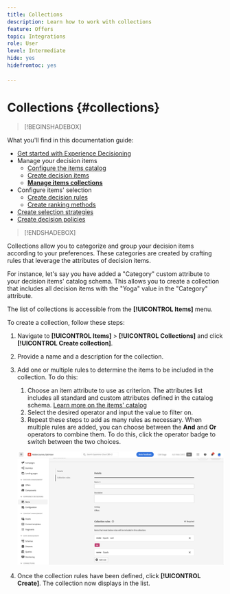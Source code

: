 ```yaml
---
title: Collections
description: Learn how to work with collections
feature: Offers
topic: Integrations
role: User
level: Intermediate
hide: yes
hidefromtoc: yes

---
```

# Collections {#collections}

>[!BEGINSHADEBOX]

What you'll find in this documentation guide:

* [Get started with Experience Decisioning](gs-experience-decisioning.md)
* Manage your decision items
    * [Configure the items catalog](catalogs.md)
    * [Create decision items](items.md)
    * **[Manage items collections](collections.md)**
* Configure items' selection
    * [Create decision rules](rules.md)
    * [Create ranking methods](ranking.md)
* [Create selection strategies](selection-strategies.md)
* [Create decision policies](create-decision.md)

>[!ENDSHADEBOX]

Collections allow you to categorize and group your decision items according to your preferences. These categories are created by crafting rules that leverage the attributes of decision items.

For instance, let's say you have added a "Category" custom attribute to your decision items' catalog schema. This allows you to create a collection that includes all decision items with the "Yoga" value in the "Category" attribute.

The list of collections is accessible from the **[!UICONTROL Items]** menu.   

To create a collection, follow these steps:

1. Navigate to **[!UICONTROL Items]** > **[!UICONTROL Collections]** and click **[!UICONTROL Create collection]**.
1. Provide a name and a description for the collection.
1. Add one or multiple rules to determine the items to be included in the collection. To do this:

    1. Choose an item attribute to use as criterion. The attributes list includes all standard and custom attributes defined in the catalog schema. [Learn more on the items' catalog](catalogs.md)
    1. Select the desired operator and input the value to filter on.
    1. Repeat these steps to add as many rules as necessary. When multiple rules are added, you can choose between the **And** and **Or** operators to combine them. To do this, click the operator badge to switch between the two choices.

    ![](assets/collection-create.png)

1. Once the collection rules have been defined, click **[!UICONTROL Create]**. The collection now displays in the list.
